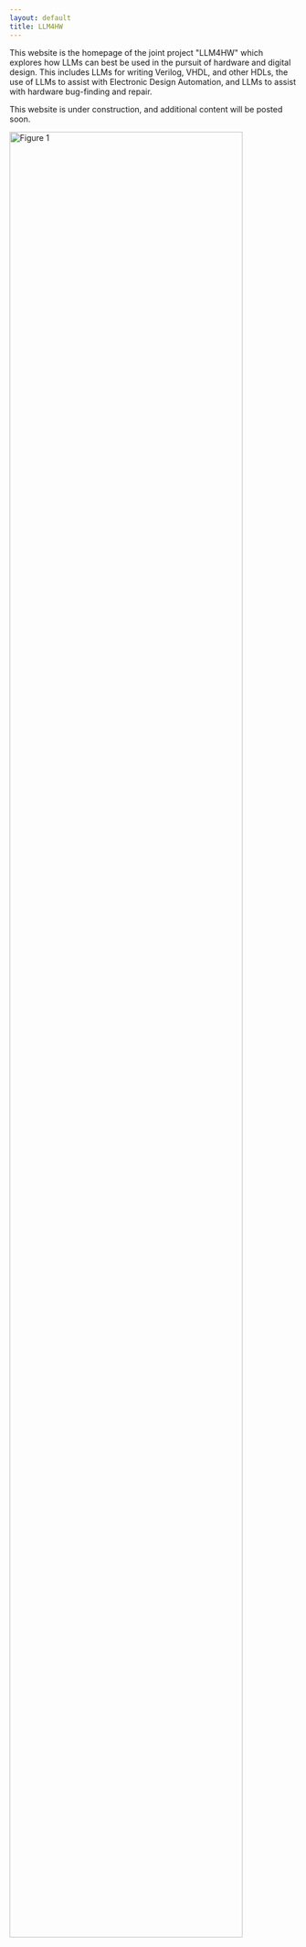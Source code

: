 ```yaml
---
layout: default
title: LLM4HW
---
```


This website is the homepage of the joint project "LLM4HW" which explores how LLMs can best be used in the pursuit of hardware and digital design. This includes LLMs for writing Verilog, VHDL, and other HDLs, the use of LLMs to assist with Electronic Design Automation, and LLMs to assist with hardware bug-finding and repair.

This website is under construction, and additional content will be posted soon.

<img src="/picture/llm4hw.webp" alt="Figure 1" style="width: 90%;">
